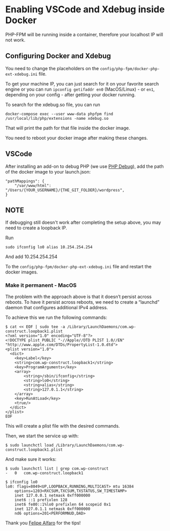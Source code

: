 # Enabling VSCode and Xdebug inside Docker
PHP-FPM will be running inside a container, therefore your localhost IP will not work.

## Configuring Docker and Xdebug
You need to change the placeholders on the `config/php-fpm/docker-php-ext-xdebug.ini` file.

To get your machine IP, you can just search for it on your favorite search engine 
or you can run `ipconfig getifaddr en0` (MacOS/Linux) - or `en1`, depending on your config - after getting your docker running. 

To search for the xdebug.so file, you can run  

```
docker-compose exec --user www-data phpfpm find /usr/local/lib/php/extensions -name xdebug.so
```

That will print the path for that file inside the docker image.  

You need to reboot your docker image after making these changes.

## VSCode 
After installing an add-on to debug PHP (we use [PHP Debug](https://github.com/felixfbecker/vscode-php-debug)), add the path of the docker image to your launch.json:
```
"pathMappings": {
    "/var/www/html": "/Users/{YOUR_USERNAME}/{THE_GIT_FOLDER}/wordpress",
}
```

## NOTE
If debugging still doesn't work after completing the setup above, you may need to create a loopback IP.

Run

```
sudo ifconfig lo0 alias 10.254.254.254
```

And add 10.254.254.254

To the `config/php-fpm/docker-php-ext-xdebug.ini` file and restart the docker images.

### Make it permanent - MacOS
The problem with the approach above is that it doesn’t persist across reboots. 
To have it persist across reboots, we need to create a “launchd” daemon that configures additional IPv4 address.

To achieve this we run the following commands:

```
$ cat << EOF | sudo tee -a /Library/LaunchDaemons/com.wp-construct.loopback1.plist
<?xml version="1.0" encoding="UTF-8"?>
<!DOCTYPE plist PUBLIC "-//Apple//DTD PLIST 1.0//EN" "http://www.apple.com/DTDs/PropertyList-1.0.dtd">
<plist version="1.0">
  <dict>
    <key>Label</key>
    <string>com.wp-construct.loopback1</string>
    <key>ProgramArguments</key>
    <array>
        <string>/sbin/ifconfig</string>
        <string>lo0</string>
        <string>alias</string>
        <string>127.0.1.1</string>
    </array>
    <key>RunAtLoad</key>
    <true/>
  </dict>
</plist>
EOF
```

This will create a plist file with the desired commands.

Then, we start the service up with:

```
$ sudo launchctl load /Library/LaunchDaemons/com.wp-construct.loopback1.plist
```

And make sure it works:

````
$ sudo launchctl list | grep com.wp-construct
-   0   com.wp-construct.loopback1
````

````
$ ifconfig lo0
lo0: flags=8049<UP,LOOPBACK,RUNNING,MULTICAST> mtu 16384
    options=1203<RXCSUM,TXCSUM,TXSTATUS,SW_TIMESTAMP>
    inet 127.0.0.1 netmask 0xff000000 
    inet6 ::1 prefixlen 128 
    inet6 fe80::1%lo0 prefixlen 64 scopeid 0x1 
    inet 127.0.1.1 netmask 0xff000000 
    nd6 options=201<PERFORMNUD,DAD>
````

Thank you [Felipe Alfaro](https://blog.felipe-alfaro.com/2017/03/22/persistent-loopback-interfaces-in-mac-os-x/) for the tips!
